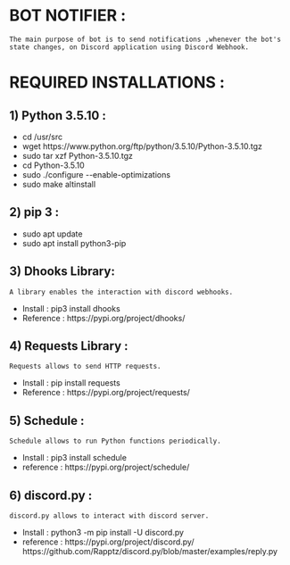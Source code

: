 # BOT NOTIFIER :
    The main purpose of bot is to send notifications ,whenever the bot's state changes, on Discord application using Discord Webhook.
# REQUIRED INSTALLATIONS :
## 1) Python 3.5.10  :
    
<ul>
<li>cd /usr/src</li>
<li>wget https://www.python.org/ftp/python/3.5.10/Python-3.5.10.tgz</li>
<li>sudo tar xzf Python-3.5.10.tgz</li>
<li>cd Python-3.5.10</li>
<li>sudo ./configure --enable-optimizations</li>
<li>sudo make altinstall</li>
</ul>

## 2) pip 3  :
<ul>
<li>sudo apt update</li>
<li>sudo apt install python3-pip</li>
</ul>

## 3) Dhooks Library:

    A library enables the interaction with discord webhooks. 

<ul>
<li>Install : pip3 install dhooks</li>
<li>Reference : https://pypi.org/project/dhooks/</li>
</ul>

## 4) Requests Library : 
    Requests allows to send HTTP requests.

<ul>
<li>Install : pip install requests</li>
<li>Reference : https://pypi.org/project/requests/</li>
</ul>
    
## 5) Schedule  : 
    Schedule allows to run Python functions periodically. 
<ul>
<li>Install : pip3 install schedule</li>
<li>reference : https://pypi.org/project/schedule/</li>
</ul>

## 6) discord.py  : 
    discord.py allows to interact with discord server. 
<ul>
<li>Install : python3 -m pip install -U discord.py</li>
<li>reference : https://pypi.org/project/discord.py/ https://github.com/Rapptz/discord.py/blob/master/examples/reply.py</li>
</ul>
